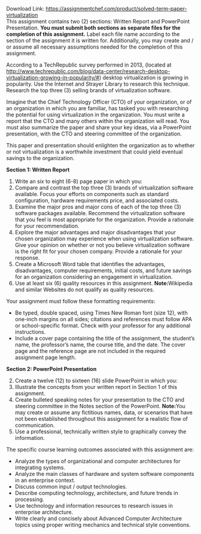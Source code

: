 Download Link: https://assignmentchef.com/product/solved-term-paper-virtualization
<br>
This assignment contains two (2) sections: Written Report and PowerPoint Presentation. <strong>You must submit both sections as separate files for the completion of this assignment.</strong> Label each file name according to the section of the assignment it is written for. Additionally, you may create and / or assume all necessary assumptions needed for the completion of this assignment.

According to a TechRepublic survey performed in 2013, (located at <a href="https://www.techrepublic.com/blog/data-center/research-desktop-virtualization-growing-in-popularity/">http://www.techrepublic.com/blog/data-center/research-desktop-virtualization-growing-in-popularity/#</a>) desktop virtualization is growing in popularity. Use the Internet and Strayer Library to research this technique. Research the top three (3) selling brands of virtualization software.

Imagine that the Chief Technology Officer (CTO) of your organization, or of an organization in which you are familiar, has tasked you with researching the potential for using virtualization in the organization. You must write a report that the CTO and many others within the organization will read. You must also summarize the paper and share your key ideas, via a PowerPoint presentation, with the CTO and steering committee of the organization.

This paper and presentation should enlighten the organization as to whether or not virtualization is a worthwhile investment that could yield eventual savings to the organization.

<strong>Section 1: Written Report</strong>

<ol>

 <li>Write an six to eight (6-8) page paper in which you:</li>

 <li>Compare and contrast the top three (3) brands of virtualization software available. Focus your efforts on components such as standard configuration, hardware requirements price, and associated costs.</li>

 <li>Examine the major pros and major cons of each of the top three (3) software packages available. Recommend the virtualization software that you feel is most appropriate for the organization. Provide a rationale for your recommendation.</li>

 <li>Explore the major advantages and major disadvantages that your chosen organization may experience when using virtualization software. Give your opinion on whether or not you believe virtualization software is the right fit for your chosen company. Provide a rationale for your response.</li>

 <li>Create a Microsoft Word table that identifies the advantages, disadvantages, computer requirements, initial costs, and future savings for an organization considering an engagement in virtualization.</li>

 <li>Use at least six (6) quality resources in this assignment. <strong>Note:</strong>Wikipedia and similar Websites do not qualify as quality resources.</li>

</ol>

Your assignment must follow these formatting requirements:

<ul>

 <li>Be typed, double spaced, using Times New Roman font (size 12), with one-inch margins on all sides; citations and references must follow APA or school-specific format. Check with your professor for any additional instructions.</li>

 <li>Include a cover page containing the title of the assignment, the student’s name, the professor’s name, the course title, and the date. The cover page and the reference page are not included in the required assignment page length.</li>

</ul>

<strong>Section 2: PowerPoint Presentation</strong>

<ol start="2">

 <li>Create a twelve (12) to sixteen (16) slide PowerPoint in which you:</li>

 <li>Illustrate the concepts from your written report in Section 1 of this assignment.</li>

 <li>Create bulleted speaking notes for your presentation to the CTO and steering committee in the Notes section of the PowerPoint. <strong>Note:</strong>You may create or assume any fictitious names, data, or scenarios that have not been established throughout this assignment for a realistic flow of communication.</li>

 <li>Use a professional, technically written style to graphically convey the information.</li>

</ol>

The specific course learning outcomes associated with this assignment are:

<ul>

 <li>Analyze the types of organizational and computer architectures for integrating systems.</li>

 <li>Analyze the main classes of hardware and system software components in an enterprise context.</li>

 <li>Discuss common input / output technologies.</li>

 <li>Describe computing technology, architecture, and future trends in processing.</li>

 <li>Use technology and information resources to research issues in enterprise architecture.</li>

 <li>Write clearly and concisely about Advanced Computer Architecture topics using proper writing mechanics and technical style conventions.</li>

</ul>


